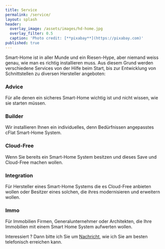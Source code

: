 ```yaml
---
title: Service
permalink: /service/
layout: splash
header:
  overlay_image: /assets/images/hd-home.jpg
  overlay_filter: 0.5
  caption: 'Photo credit: [**pixabay**](https://pixabay.com)'
published: true
---
```

<p></p>

Smart-Home ist in aller Munde und ein Riesen-Hype, aber niemand weiss genau, wie man es richtig installieren muss. Aus diesem Grund werden verschiedene Services von der Hilfe beim Start, bis zur Entwicklung von Schnittstellen zu diversen Hersteller angeboten:

### Advice

Für alle denen ein sicheres Smart-Home wichtig ist und nicht wissen, wie sie starten müssen. 

### Builder

Wir installieren Ihnen ein individuelles, denn Bedürfnissen angepasstes cFlat Smart-Home System. 

### Cloud-Free

Wenn Sie bereits ein Smart-Home System besitzen und dieses Save und Cloud-Free machen wollen.

### Integration

Für Hersteller eines Smart-Home Systems die es Cloud-Free anbieten wollen oder Besitzer eines solchen, die ihres modernisieren und erweitern wollen.

### Immo

Für Immobilien Firmen, Generalunternehmer oder Architekten, die Ihre Immobilien mit einem Smart Home System aufwerten wollen.


Interessiert ? Dann bitte ich Sie um [Nachricht](/contact), wie ich Sie am besten telefonisch erreichen kann.  
